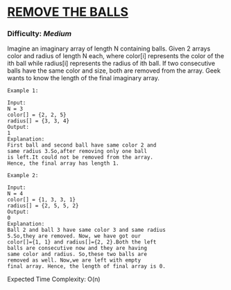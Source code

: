 # [REMOVE THE BALLS]()

### Difficulty: ***Medium***

Imagine an imaginary array of length N containing balls. Given 2 arrays color and radius of length N each, where color[i] represents the color of the ith ball while radius[i] represents the radius of ith ball. If two consecutive balls have the same color and size, both are removed from the array. Geek wants to know the length of the final imaginary array.
```
Example 1:

Input:
N = 3
color[] = {2, 2, 5}
radius[] = {3, 3, 4}
Output: 
1
Explanation: 
First ball and second ball have same color 2 and 
same radius 3.So,after removing only one ball 
is left.It could not be removed from the array. 
Hence, the final array has length 1.
```
```
Example 2:

Input:
N = 4
color[] = {1, 3, 3, 1}
radius[] = {2, 5, 5, 2}
Output:
0
Explanation:
Ball 2 and ball 3 have same color 3 and same radius
5.So,they are removed. Now, we have got our
color[]={1, 1} and radius[]={2, 2}.Both the left
balls are consecutive now and they are having
same color and radius. So,these two balls are
removed as well. Now,we are left with empty
final array. Hence, the length of final array is 0.
```

Expected Time Complexity: O(n)
